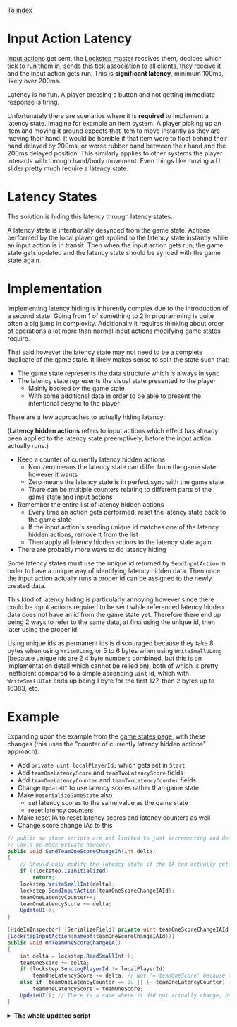 
[To index](index.md)

# Input Action Latency

[Input actions](input-actions.md) get sent, the [Lockstep master](overview.md#lockstep-master) receives them, decides which tick to run them in, sends this tick association to all clients, they receive it and the input action gets run. This is **significant latency**, minimum 100ms, likely over 200ms.

Latency is no fun. A player pressing a button and not getting immediate response is tiring.

Unfortunately there are scenarios where it is **required** to implement a latency state. Imagine for example an item system. A player picking up an item and moving it around expects that item to move instantly as they are moving their hand. It would be horrible if that item were to float behind their hand delayed by 200ms, or worse rubber band between their hand and the 200ms delayed position. This similarly applies to other systems the player interacts with through hand/body movement. Even things like moving a UI slider pretty much require a latency state.

# Latency States

The solution is hiding this latency through latency states.

A latency state is intentionally desynced from the game state. Actions performed by the local player get applied to the latency state instantly while an input action is in transit. Then when the input action gets run, the game state gets updated and the latency state should be synced with the game state again.

# Implementation

Implementing latency hiding is inherently complex due to the introduction of a second state. Going from 1 of something to 2 in programming is quite often a big jump in complexity. Additionally it requires thinking about order of operations a lot more than normal input actions modifying game states require.

That said however the latency state may not need to be a complete duplicate of the game state. It likely makes sense to split the state such that:

- The game state represents the data structure which is always in sync
- The latency state represents the visual state presented to the player
  - Mainly backed by the game state
  - With some additional data in order to be able to present the intentional desync to the player

There are a few approaches to actually hiding latency:

(**Latency hidden actions** refers to input actions which effect has already been applied to the latency state preemptively, before the input action actually runs.)

- Keep a counter of currently latency hidden actions
  - Non zero means the latency state can differ from the game state however it wants
  - Zero means the latency state is in perfect sync with the game state
  - There can be multiple counters relating to different parts of the game state and input actions
- Remember the entire list of latency hidden actions
  - Every time an action gets performed, reset the latency state back to the game state
  - If the input action's sending unique id matches one of the latency hidden actions, remove it from the list
  - Then apply all latency hidden actions to the latency state again
- There are probably more ways to do latency hiding

Some latency states must use the unique id returned by `SendInputAction` in order to have a unique way of identifying latency hidden data. Then once the input action actually runs a proper id can be assigned to the newly created data.

This kind of latency hiding is particularly annoying however since there could be input actions required to be sent while referenced latency hidden data does not have an id from the game state yet. Therefore there end up being 2 ways to refer to the same data, at first using the unique id, then later using the proper id.

Using unique ids as permanent ids is discouraged because they take 8 bytes when using `WriteULong`, or 5 to 6 bytes when using `WriteSmallULong` (because unique ids are 2 4 byte numbers combined, but this is an implementation detail which cannot be relied on), both of which is pretty inefficient compared to a simple ascending `uint` id, which with `WriteSmallUInt` ends up being 1 byte for the first 127, then 2 bytes up to 16383, etc.

# Example

Expanding upon the example from the [game states page](game-states.md#example), with these changes (this uses the "counter of currently latency hidden actions" approach):

- Add `private uint localPlayerId;` which gets set in `Start`
- Add `teamOneLatencyScore` and `teamTwoLatencyScore` fields
- Add `teamOneLatencyCounter` and `teamTwoLatencyCounter` fields
- Change `UpdateUI` to use latency scores rather than game state
- Make `DeserializeGameState` also
  - set latency scores to the same value as the game state
  - reset latency counters
- Make reset IA to reset latency scores and latency counters as well
- Change score change IAs to this

```cs
// public so other scripts are not limited to just incrementing and decrementing.
// Could be made private however.
public void SendTeamOneScoreChangeIA(int delta)
{
    // Should only modify the latency state if the IA can actually get sent.
    if (!lockstep.IsInitialized)
        return;
    lockstep.WriteSmallInt(delta);
    lockstep.SendInputAction(teamOneScoreChangeIAId);
    teamOneLatencyCounter++;
    teamOneLatencyScore += delta;
    UpdateUI();
}

[HideInInspector] [SerializeField] private uint teamOneScoreChangeIAId;
[LockstepInputAction(nameof(teamOneScoreChangeIAId))]
public void OnTeamOneScoreChangeIA()
{
    int delta = lockstep.ReadSmallInt();
    teamOneScore += delta;
    if (lockstep.SendingPlayerId != localPlayerId)
        teamOneLatencyScore += delta; // Not '= teamOneScore' because teamOneLatencyCounter may be != 0u.
    else if (teamOneLatencyCounter == 0u || (--teamOneLatencyCounter) == 0u)
        teamOneLatencyScore = teamOneScore;
    UpdateUI(); // There is a case where it did not actually change, but that is fine.
}
```

<details>
<summary><b>The whole updated script</b></summary>

```cs
using JanSharp;
using UdonSharp;
using UnityEngine;
using VRC.SDK3.Data;
using VRC.SDKBase;
using VRC.Udon;

namespace Example
{
    [UdonBehaviourSyncMode(BehaviourSyncMode.None)]
    // This is where the [SingletonScript] attribute would go, see 'Singleton Tips'.
    public class TeamScores : LockstepGameState
    {
        public override string GameStateInternalName => "example.team-scores";
        public override string GameStateDisplayName => "Team Scores";
        // Import/Export happens to be incredibly simple to implement for this game state.
        public override bool GameStateSupportsImportExport => true;
        public override uint GameStateDataVersion => 0u;
        public override uint GameStateLowestSupportedDataVersion => 0u;
        public override LockstepGameStateOptionsUI ExportUI => null;
        public override LockstepGameStateOptionsUI ImportUI => null;

        private uint localPlayerId;

        // This is the game state data structure.
        private int teamOneScore = 0;
        private int teamTwoScore = 0;
        // Other scripts can only read, not write.
        public int TeamOneScore => teamOneScore;
        public int TeamTwoScore => teamTwoScore;

        // This is the latency state data structure.
        private int teamOneLatencyScore = 0;
        private int teamTwoLatencyScore = 0;
        // Other scripts can only read, not write.
        public int TeamOneLatencyScore => teamOneLatencyScore;
        public int TeamTwoLatencyScore => teamTwoLatencyScore;

        // Zero means it is in sync with the game state.
        // Non zero means there are some actions sent by the local player
        // which have already been applied to the latency state.
        private uint teamOneLatencyCounter = 0u;
        private uint teamTwoLatencyCounter = 0u;

        private void Start()
        {
            localPlayerId = (uint)Networking.LocalPlayer.playerId;
        }

        // These public functions could be called by other scripts or through UI buttons.
        public void IncrementTeamOneScore() => SendTeamOneScoreChangeIA(1);
        public void DecrementTeamOneScore() => SendTeamOneScoreChangeIA(-1);
        public void IncrementTeamTwoScore() => SendTeamTwoScoreChangeIA(1);
        public void DecrementTeamTwoScore() => SendTeamTwoScoreChangeIA(-1);

        // This one too.
        public void SendResetScoresIA()
        {
            // Should only modify the latency state if the IA can actually get sent.
            if (!lockstep.IsInitialized)
                return;
            lockstep.SendInputAction(resetScoresIAId);
            teamOneLatencyScore = 0;
            teamTwoLatencyScore = 0;
            teamOneLatencyCounter++;
            teamTwoLatencyCounter++;
            UpdateUI();
        }

        [HideInInspector] [SerializeField] private uint resetScoresIAId;
        [LockstepInputAction(nameof(resetScoresIAId))]
        public void OnResetScoresIA()
        {
            teamOneScore = 0;
            teamTwoScore = 0;
            teamOneLatencyScore = 0;
            teamTwoLatencyScore = 0;
            teamOneLatencyCounter = 0u;
            teamTwoLatencyCounter = 0u;
            UpdateUI();
        }

        // public so other scripts are not limited to just incrementing and decrementing.
        // Could be made private however.
        public void SendTeamOneScoreChangeIA(int delta)
        {
            // Should only modify the latency state if the IA can actually get sent.
            if (!lockstep.IsInitialized)
                return;
            lockstep.WriteSmallInt(delta);
            lockstep.SendInputAction(teamOneScoreChangeIAId);
            teamOneLatencyCounter++;
            teamOneLatencyScore += delta;
            UpdateUI();
        }

        [HideInInspector] [SerializeField] private uint teamOneScoreChangeIAId;
        [LockstepInputAction(nameof(teamOneScoreChangeIAId))]
        public void OnTeamOneScoreChangeIA()
        {
            int delta = lockstep.ReadSmallInt();
            teamOneScore += delta;
            if (lockstep.SendingPlayerId != localPlayerId)
                teamOneLatencyScore += delta; // Not '= teamOneScore' because teamOneLatencyCounter may be != 0u.
            else if (teamOneLatencyCounter == 0u || (--teamOneLatencyCounter) == 0u)
                teamOneLatencyScore = teamOneScore;
            UpdateUI(); // There is a case where it did not actually change, but that is fine.
        }

        // public so other scripts are not limited to just incrementing and decrementing.
        // Could be made private however.
        public void SendTeamTwoScoreChangeIA(int delta)
        {
            // Should only modify the latency state if the IA can actually get sent.
            if (!lockstep.IsInitialized)
                return;
            lockstep.WriteSmallInt(delta);
            lockstep.SendInputAction(teamTwoScoreChangeIAId);
            teamTwoLatencyCounter++;
            teamTwoLatencyScore += delta;
            UpdateUI();
        }

        [HideInInspector] [SerializeField] private uint teamTwoScoreChangeIAId;
        [LockstepInputAction(nameof(teamTwoScoreChangeIAId))]
        public void OnTeamTwoScoreChangeIA()
        {
            int delta = lockstep.ReadSmallInt();
            teamTwoScore += delta;
            if (lockstep.SendingPlayerId != localPlayerId)
                teamTwoLatencyScore += delta; // Not '= teamTwoScore' because teamTwoLatencyCounter may be != 0u.
            else if (teamTwoLatencyCounter == 0u || (--teamTwoLatencyCounter) == 0u)
                teamTwoLatencyScore = teamTwoScore;
            UpdateUI(); // There is a case where it did not actually change, but that is fine.
        }

        private void UpdateUI()
        {
            // TODO: Update UI using teamOneLatencyScore and teamTwoLatencyScore.
        }

        public override void SerializeGameState(bool isExport, LockstepGameStateOptionsData exportOptions)
        {
            lockstep.WriteSmallInt(teamOneScore);
            lockstep.WriteSmallInt(teamTwoScore);
        }

        public override string DeserializeGameState(bool isImport, uint importedDataVersion, LockstepGameStateOptionsData importOptions)
        {
            teamOneScore = lockstep.ReadSmallInt();
            teamTwoScore = lockstep.ReadSmallInt();
            teamOneLatencyScore = teamOneScore;
            teamTwoLatencyScore = teamTwoScore;
            if (isImport)
            {
                // There is no harm in doing this even when isImport is false.
                // The if is just there for clarity that this is only needed when doing an import.
                teamOneLatencyCounter = 0u;
                teamTwoLatencyCounter = 0u;
            }
            UpdateUI();
            return null;
        }
    }
}
```
</details>
